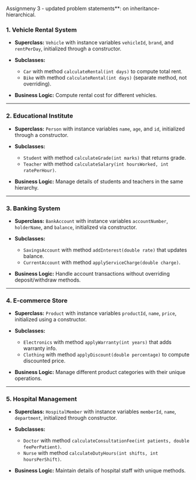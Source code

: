 Assignmeny 3 - updated problem statements**: on inheritance- hierarchical. 

### 1. **Vehicle Rental System**

* **Superclass:** `Vehicle` with instance variables `vehicleId`, `brand`, and `rentPerDay`, initialized through a constructor.
* **Subclasses:**

  * `Car` with method `calculateRental(int days)` to compute total rent.
  * `Bike` with method `calculateRental(int days)` (separate method, not overriding).
* **Business Logic:** Compute rental cost for different vehicles.

---

### 2. **Educational Institute**

* **Superclass:** `Person` with instance variables `name`, `age`, and `id`, initialized through a constructor.
* **Subclasses:**

  * `Student` with method `calculateGrade(int marks)` that returns grade.
  * `Teacher` with method `calculateSalary(int hoursWorked, int ratePerHour)`.
* **Business Logic:** Manage details of students and teachers in the same hierarchy.

---

### 3. **Banking System**

* **Superclass:** `BankAccount` with instance variables `accountNumber`, `holderName`, and `balance`, initialized via constructor.
* **Subclasses:**

  * `SavingsAccount` with method `addInterest(double rate)` that updates balance.
  * `CurrentAccount` with method `applyServiceCharge(double charge)`.
* **Business Logic:** Handle account transactions without overriding deposit/withdraw methods.

---

### 4. **E-commerce Store**

* **Superclass:** `Product` with instance variables `productId`, `name`, `price`, initialized using a constructor.
* **Subclasses:**

  * `Electronics` with method `applyWarranty(int years)` that adds warranty info.
  * `Clothing` with method `applyDiscount(double percentage)` to compute discounted price.
* **Business Logic:** Manage different product categories with their unique operations.

---

### 5. **Hospital Management**

* **Superclass:** `HospitalMember` with instance variables `memberId`, `name`, `department`, initialized through constructor.
* **Subclasses:**

  * `Doctor` with method `calculateConsultationFee(int patients, double feePerPatient)`.
  * `Nurse` with method `calculateDutyHours(int shifts, int hoursPerShift)`.
* **Business Logic:** Maintain details of hospital staff with unique methods.
